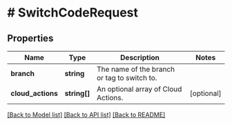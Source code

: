 # # SwitchCodeRequest

## Properties

Name | Type | Description | Notes
------------ | ------------- | ------------- | -------------
**branch** | **string** | The name of the branch or tag to switch to. |
**cloud_actions** | **string[]** | An optional array of Cloud Actions. | [optional]

[[Back to Model list]](../../README.md#models) [[Back to API list]](../../README.md#endpoints) [[Back to README]](../../README.md)
